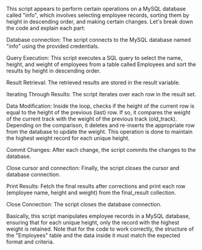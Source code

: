This script appears to perform certain operations on a MySQL database called "info", which involves selecting employee records, sorting them by height in descending order, and making certain changes. Let's break down the code and explain each part:

Database connection: The script connects to the MySQL database named "info" using the provided credentials.

Query Execution: This script executes a SQL query to select the name, height, and weight of employees from a table called Employees and sort the results by height in descending order.

Result Retrieval: The retrieved results are stored in the result variable.

Iterating Through Results: The script iterates over each row in the result set.

Data Modification: Inside the loop, checks if the height of the current row is equal to the height of the previous (last) row. If so, it compares the weight of the current track with the weight of the previous track (old_track). Depending on the comparison, it deletes and re-inserts the appropriate row from the database to update the weight. This operation is done to maintain the highest weight record for each unique height.

Commit Changes: After each change, the script commits the changes to the database.

Close cursor and connection: Finally, the script closes the cursor and database connection.

Print Results: Fetch the final results after corrections and print each row (employee name, height and weight) from the final_result collection.

Close Connection: The script closes the database connection.

Basically, this script manipulates employee records in a MySQL database, ensuring that for each unique height, only the record with the highest weight is retained. Note that for the code to work correctly, the structure of the "Employees" table and the data inside it must match the expected format and criteria.
